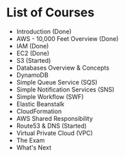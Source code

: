# List of Courses 

* Introduction (Done)
* AWS - 10,000 Feet Overview (Done) 
* IAM (Done)
* EC2 (Done)
* S3 (Started)
* Databases Overview & Concepts 
* DynamoDB
* Simple Queue Service (SQS)
* Simple Notification Services (SNS)
* Simple Workflow (SWF)
* Elastic Beanstalk 
* CloudFormation 
* AWS Shared Responsibility 
* Route53 & DNS (Started)
* Virtual Private Cloud (VPC)
* The Exam 
* What's Next